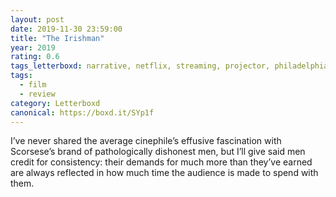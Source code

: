 ```yaml
---
layout: post 
date: 2019-11-30 23:59:00
title: "The Irishman"
year: 2019
rating: 0.6
tags_letterboxd: narrative, netflix, streaming, projector, philadelphia, leah
tags:
  - film
  - review
category: Letterboxd
canonical: https://boxd.it/SYp1f
---
```


I’ve never shared the average cinephile’s effusive fascination with Scorsese’s brand of pathologically dishonest men, but I’ll give said men credit for consistency: their demands for much more than they’ve earned are always reflected in how much time the audience is made to spend with them.